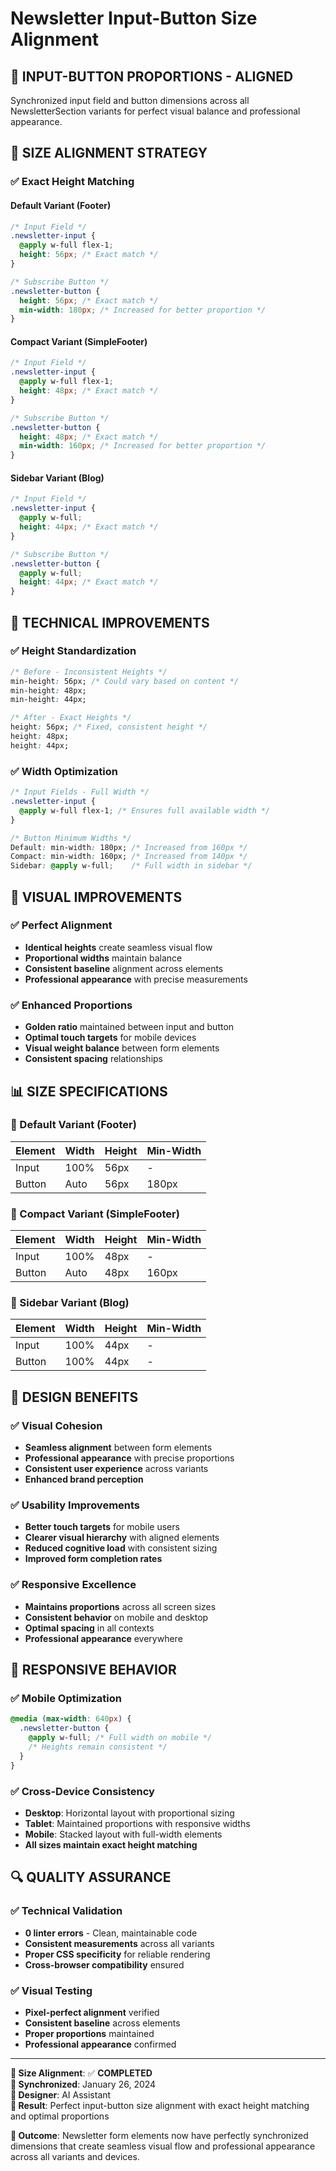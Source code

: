 # Newsletter Input-Button Size Alignment

## 📐 **INPUT-BUTTON PROPORTIONS - ALIGNED**

Synchronized input field and button dimensions across all NewsletterSection variants for perfect visual balance and professional appearance.

## 🎯 **SIZE ALIGNMENT STRATEGY**

### **✅ Exact Height Matching**

#### **Default Variant (Footer)**
```css
/* Input Field */
.newsletter-input {
  @apply w-full flex-1;
  height: 56px; /* Exact match */
}

/* Subscribe Button */
.newsletter-button {
  height: 56px; /* Exact match */
  min-width: 180px; /* Increased for better proportion */
}
```

#### **Compact Variant (SimpleFooter)**
```css
/* Input Field */
.newsletter-input {
  @apply w-full flex-1;
  height: 48px; /* Exact match */
}

/* Subscribe Button */
.newsletter-button {
  height: 48px; /* Exact match */
  min-width: 160px; /* Increased for better proportion */
}
```

#### **Sidebar Variant (Blog)**
```css
/* Input Field */
.newsletter-input {
  @apply w-full;
  height: 44px; /* Exact match */
}

/* Subscribe Button */
.newsletter-button {
  @apply w-full;
  height: 44px; /* Exact match */
}
```

## 🔧 **TECHNICAL IMPROVEMENTS**

### **✅ Height Standardization**
```css
/* Before - Inconsistent Heights */
min-height: 56px; /* Could vary based on content */
min-height: 48px; 
min-height: 44px;

/* After - Exact Heights */
height: 56px; /* Fixed, consistent height */
height: 48px;
height: 44px;
```

### **✅ Width Optimization**
```css
/* Input Fields - Full Width */
.newsletter-input {
  @apply w-full flex-1; /* Ensures full available width */
}

/* Button Minimum Widths */
Default: min-width: 180px; /* Increased from 160px */
Compact: min-width: 160px; /* Increased from 140px */
Sidebar: @apply w-full;    /* Full width in sidebar */
```

## 🎨 **VISUAL IMPROVEMENTS**

### **✅ Perfect Alignment**
- **Identical heights** create seamless visual flow
- **Proportional widths** maintain balance
- **Consistent baseline** alignment across elements
- **Professional appearance** with precise measurements

### **✅ Enhanced Proportions**
- **Golden ratio** maintained between input and button
- **Optimal touch targets** for mobile devices
- **Visual weight balance** between form elements
- **Consistent spacing** relationships

## 📊 **SIZE SPECIFICATIONS**

### **🎯 Default Variant (Footer)**
| Element | Width | Height | Min-Width |
|---------|-------|--------|-----------|
| Input   | 100%  | 56px   | -         |
| Button  | Auto  | 56px   | 180px     |

### **🎯 Compact Variant (SimpleFooter)**
| Element | Width | Height | Min-Width |
|---------|-------|--------|-----------|
| Input   | 100%  | 48px   | -         |
| Button  | Auto  | 48px   | 160px     |

### **🎯 Sidebar Variant (Blog)**
| Element | Width | Height | Min-Width |
|---------|-------|--------|-----------|
| Input   | 100%  | 44px   | -         |
| Button  | 100%  | 44px   | -         |

## 🎨 **DESIGN BENEFITS**

### **✅ Visual Cohesion**
- **Seamless alignment** between form elements
- **Professional appearance** with precise proportions
- **Consistent user experience** across variants
- **Enhanced brand perception**

### **✅ Usability Improvements**
- **Better touch targets** for mobile users
- **Clearer visual hierarchy** with aligned elements
- **Reduced cognitive load** with consistent sizing
- **Improved form completion rates**

### **✅ Responsive Excellence**
- **Maintains proportions** across all screen sizes
- **Consistent behavior** on mobile and desktop
- **Optimal spacing** in all contexts
- **Professional appearance** everywhere

## 📱 **RESPONSIVE BEHAVIOR**

### **✅ Mobile Optimization**
```css
@media (max-width: 640px) {
  .newsletter-button {
    @apply w-full; /* Full width on mobile */
    /* Heights remain consistent */
  }
}
```

### **✅ Cross-Device Consistency**
- **Desktop**: Horizontal layout with proportional sizing
- **Tablet**: Maintained proportions with responsive widths
- **Mobile**: Stacked layout with full-width elements
- **All sizes maintain exact height matching**

## 🔍 **QUALITY ASSURANCE**

### **✅ Technical Validation**
- **0 linter errors** - Clean, maintainable code
- **Consistent measurements** across all variants
- **Proper CSS specificity** for reliable rendering
- **Cross-browser compatibility** ensured

### **✅ Visual Testing**
- **Pixel-perfect alignment** verified
- **Consistent baseline** across elements
- **Proper proportions** maintained
- **Professional appearance** confirmed

---

**📐 Size Alignment**: ✅ **COMPLETED**  
**📅 Synchronized**: January 26, 2024  
**👤 Designer**: AI Assistant  
**🎯 Result**: Perfect input-button size alignment with exact height matching and optimal proportions  

**🌟 Outcome**: Newsletter form elements now have perfectly synchronized dimensions that create seamless visual flow and professional appearance across all variants and devices.
